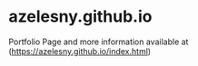 # azelesny.github.io

Portfolio Page and more information available at (https://azelesny.github.io/index.html)

